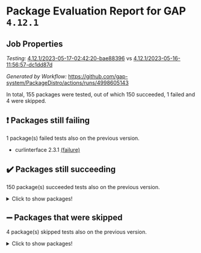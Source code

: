 # Package Evaluation Report for GAP `4.12.1`

## Job Properties

*Testing:* [4.12.1/2023-05-17-02:42:20-bae88396](https://github.com/gap-system/PackageDistro/blob/data/reports/4.12.1/2023-05-17-02:42:20-bae88396) vs [4.12.1/2023-05-16-11:56:57-dc1dd87d](https://github.com/gap-system/PackageDistro/blob/data/reports/4.12.1/2023-05-16-11:56:57-dc1dd87d)

*Generated by Workflow:* https://github.com/gap-system/PackageDistro/actions/runs/4998605143

In total, 155 packages were tested, out of which 150 succeeded, 1 failed and 4 were skipped.

## :exclamation: Packages still failing

1 package(s) failed tests also on the previous version.
- curlinterface 2.3.1 [(failure)](https://github.com/gap-system/PackageDistro/actions/runs/4998605143/jobs/8954319932)

## :heavy_check_mark: Packages still succeeding

150 package(s) succeeded tests also on the previous version.
<details><summary>Click to show packages!</summary>

- 4ti2interface 2023.02-04 [(success)](https://github.com/gap-system/PackageDistro/actions/runs/4998605143/jobs/8954317740)
- ace 5.6.2 [(success)](https://github.com/gap-system/PackageDistro/actions/runs/4998605143/jobs/8954317834)
- aclib 1.3.2 [(success)](https://github.com/gap-system/PackageDistro/actions/runs/4998605143/jobs/8954317915)
- agt 0.3.1 [(success)](https://github.com/gap-system/PackageDistro/actions/runs/4998605143/jobs/8954317982)
- alnuth 3.2.1 [(success)](https://github.com/gap-system/PackageDistro/actions/runs/4998605143/jobs/8954318057)
- anupq 3.3.0 [(success)](https://github.com/gap-system/PackageDistro/actions/runs/4998605143/jobs/8954318134)
- atlasrep 2.1.6 [(success)](https://github.com/gap-system/PackageDistro/actions/runs/4998605143/jobs/8954318212)
- autodoc 2022.10.20 [(success)](https://github.com/gap-system/PackageDistro/actions/runs/4998605143/jobs/8954318292)
- automata 1.15 [(success)](https://github.com/gap-system/PackageDistro/actions/runs/4998605143/jobs/8954318362)
- automgrp 1.3.2 [(success)](https://github.com/gap-system/PackageDistro/actions/runs/4998605143/jobs/8954318441)
- autpgrp 1.11 [(success)](https://github.com/gap-system/PackageDistro/actions/runs/4998605143/jobs/8954318541)
- cap 2023.05-04 [(success)](https://github.com/gap-system/PackageDistro/actions/runs/4998605143/jobs/8954318620)
- caratinterface 2.3.5 [(success)](https://github.com/gap-system/PackageDistro/actions/runs/4998605143/jobs/8954318701)
- cddinterface 2022.11.01 [(success)](https://github.com/gap-system/PackageDistro/actions/runs/4998605143/jobs/8954318768)
- circle 1.6.6 [(success)](https://github.com/gap-system/PackageDistro/actions/runs/4998605143/jobs/8954318841)
- classicpres 1.22 [(success)](https://github.com/gap-system/PackageDistro/actions/runs/4998605143/jobs/8954318923)
- cohomolo 1.6.11 [(success)](https://github.com/gap-system/PackageDistro/actions/runs/4998605143/jobs/8954319019)
- congruence 1.2.5 [(success)](https://github.com/gap-system/PackageDistro/actions/runs/4998605143/jobs/8954319114)
- corelg 1.56 [(success)](https://github.com/gap-system/PackageDistro/actions/runs/4998605143/jobs/8954319200)
- crime 1.6 [(success)](https://github.com/gap-system/PackageDistro/actions/runs/4998605143/jobs/8954319308)
- crisp 1.4.6 [(success)](https://github.com/gap-system/PackageDistro/actions/runs/4998605143/jobs/8954319381)
- crypting 0.10.4 [(success)](https://github.com/gap-system/PackageDistro/actions/runs/4998605143/jobs/8954319464)
- cryst 4.1.26 [(success)](https://github.com/gap-system/PackageDistro/actions/runs/4998605143/jobs/8954319574)
- crystcat 1.1.10 [(success)](https://github.com/gap-system/PackageDistro/actions/runs/4998605143/jobs/8954319662)
- ctbllib 1.3.5 [(success)](https://github.com/gap-system/PackageDistro/actions/runs/4998605143/jobs/8954319745)
- cubefree 1.19 [(success)](https://github.com/gap-system/PackageDistro/actions/runs/4998605143/jobs/8954319848)
- cvec 2.8.1 [(success)](https://github.com/gap-system/PackageDistro/actions/runs/4998605143/jobs/8954320021)
- datastructures 0.3.0 [(success)](https://github.com/gap-system/PackageDistro/actions/runs/4998605143/jobs/8954320131)
- deepthought 1.0.6 [(success)](https://github.com/gap-system/PackageDistro/actions/runs/4998605143/jobs/8954320216)
- design 1.8 [(success)](https://github.com/gap-system/PackageDistro/actions/runs/4998605143/jobs/8954320315)
- difsets 2.3.1 [(success)](https://github.com/gap-system/PackageDistro/actions/runs/4998605143/jobs/8954320407)
- digraphs 1.6.2 [(success)](https://github.com/gap-system/PackageDistro/actions/runs/4998605143/jobs/8954320491)
- edim 1.3.7 [(success)](https://github.com/gap-system/PackageDistro/actions/runs/4998605143/jobs/8954320580)
- example 4.3.4 [(success)](https://github.com/gap-system/PackageDistro/actions/runs/4998605143/jobs/8954320687)
- examplesforhomalg 2023.02-04 [(success)](https://github.com/gap-system/PackageDistro/actions/runs/4998605143/jobs/8954320775)
- factint 1.6.3 [(success)](https://github.com/gap-system/PackageDistro/actions/runs/4998605143/jobs/8954320864)
- ferret 1.0.9 [(success)](https://github.com/gap-system/PackageDistro/actions/runs/4998605143/jobs/8954320955)
- fga 1.5.0 [(success)](https://github.com/gap-system/PackageDistro/actions/runs/4998605143/jobs/8954321052)
- fining 1.5.5 [(success)](https://github.com/gap-system/PackageDistro/actions/runs/4998605143/jobs/8954321166)
- float 1.0.3 [(success)](https://github.com/gap-system/PackageDistro/actions/runs/4998605143/jobs/8954321270)
- format 1.4.3 [(success)](https://github.com/gap-system/PackageDistro/actions/runs/4998605143/jobs/8954321360)
- forms 1.2.9 [(success)](https://github.com/gap-system/PackageDistro/actions/runs/4998605143/jobs/8954321449)
- fplsa 1.2.6 [(success)](https://github.com/gap-system/PackageDistro/actions/runs/4998605143/jobs/8954321547)
- fr 2.4.12 [(success)](https://github.com/gap-system/PackageDistro/actions/runs/4998605143/jobs/8954321649)
- francy 2.0.3 [(success)](https://github.com/gap-system/PackageDistro/actions/runs/4998605143/jobs/8954321735)
- fwtree 1.3 [(success)](https://github.com/gap-system/PackageDistro/actions/runs/4998605143/jobs/8954321829)
- gapdoc 1.6.6 [(success)](https://github.com/gap-system/PackageDistro/actions/runs/4998605143/jobs/8954321930)
- gauss 2023.02-04 [(success)](https://github.com/gap-system/PackageDistro/actions/runs/4998605143/jobs/8954322034)
- gaussforhomalg 2023.02-04 [(success)](https://github.com/gap-system/PackageDistro/actions/runs/4998605143/jobs/8954322140)
- gbnp 1.0.5 [(success)](https://github.com/gap-system/PackageDistro/actions/runs/4998605143/jobs/8954322228)
- generalizedmorphismsforcap 2023.03-01 [(success)](https://github.com/gap-system/PackageDistro/actions/runs/4998605143/jobs/8954322321)
- genss 1.6.8 [(success)](https://github.com/gap-system/PackageDistro/actions/runs/4998605143/jobs/8954322414)
- gradedmodules 2023.02-04 [(success)](https://github.com/gap-system/PackageDistro/actions/runs/4998605143/jobs/8954322511)
- gradedringforhomalg 2023.02-04 [(success)](https://github.com/gap-system/PackageDistro/actions/runs/4998605143/jobs/8954322602)
- grape 4.9.0 [(success)](https://github.com/gap-system/PackageDistro/actions/runs/4998605143/jobs/8954322692)
- groupoids 1.73 [(success)](https://github.com/gap-system/PackageDistro/actions/runs/4998605143/jobs/8954322779)
- grpconst 2.6.4 [(success)](https://github.com/gap-system/PackageDistro/actions/runs/4998605143/jobs/8954322871)
- guarana 0.96.3 [(success)](https://github.com/gap-system/PackageDistro/actions/runs/4998605143/jobs/8954322968)
- guava 3.18 [(success)](https://github.com/gap-system/PackageDistro/actions/runs/4998605143/jobs/8954323039)
- hap 1.55 [(success)](https://github.com/gap-system/PackageDistro/actions/runs/4998605143/jobs/8954323142)
- hapcryst 0.1.15 [(success)](https://github.com/gap-system/PackageDistro/actions/runs/4998605143/jobs/8954323233)
- hecke 1.5.3 [(success)](https://github.com/gap-system/PackageDistro/actions/runs/4998605143/jobs/8954323331)
- help 3.5 [(success)](https://github.com/gap-system/PackageDistro/actions/runs/4998605143/jobs/8954323424)
- homalg 2023.02-05 [(success)](https://github.com/gap-system/PackageDistro/actions/runs/4998605143/jobs/8954323528)
- homalgtocas 2023.02-04 [(success)](https://github.com/gap-system/PackageDistro/actions/runs/4998605143/jobs/8954323620)
- idrel 2.45 [(success)](https://github.com/gap-system/PackageDistro/actions/runs/4998605143/jobs/8954323709)
- images 1.3.1 [(success)](https://github.com/gap-system/PackageDistro/actions/runs/4998605143/jobs/8954323805)
- intpic 0.3.0 [(success)](https://github.com/gap-system/PackageDistro/actions/runs/4998605143/jobs/8954323882)
- io 4.8.1 [(success)](https://github.com/gap-system/PackageDistro/actions/runs/4998605143/jobs/8954323980)
- io_forhomalg 2023.02-04 [(success)](https://github.com/gap-system/PackageDistro/actions/runs/4998605143/jobs/8954324069)
- irredsol 1.4.4 [(success)](https://github.com/gap-system/PackageDistro/actions/runs/4998605143/jobs/8954324170)
- json 2.1.1 [(success)](https://github.com/gap-system/PackageDistro/actions/runs/4998605143/jobs/8954324269)
- jupyterkernel 1.5.0 [(success)](https://github.com/gap-system/PackageDistro/actions/runs/4998605143/jobs/8954324366)
- jupyterviz 1.5.6 [(success)](https://github.com/gap-system/PackageDistro/actions/runs/4998605143/jobs/8954324467)
- kan 1.35 [(success)](https://github.com/gap-system/PackageDistro/actions/runs/4998605143/jobs/8954324563)
- kbmag 1.5.11 [(success)](https://github.com/gap-system/PackageDistro/actions/runs/4998605143/jobs/8954324664)
- laguna 3.9.6 [(success)](https://github.com/gap-system/PackageDistro/actions/runs/4998605143/jobs/8954324792)
- liealgdb 2.2.1 [(success)](https://github.com/gap-system/PackageDistro/actions/runs/4998605143/jobs/8954324879)
- liepring 2.8 [(success)](https://github.com/gap-system/PackageDistro/actions/runs/4998605143/jobs/8954325001)
- liering 2.4.2 [(success)](https://github.com/gap-system/PackageDistro/actions/runs/4998605143/jobs/8954325094)
- linearalgebraforcap 2023.05-02 [(success)](https://github.com/gap-system/PackageDistro/actions/runs/4998605143/jobs/8954325180)
- localizeringforhomalg 2023.02-04 [(success)](https://github.com/gap-system/PackageDistro/actions/runs/4998605143/jobs/8954325269)
- loops 3.4.3 [(success)](https://github.com/gap-system/PackageDistro/actions/runs/4998605143/jobs/8954325340)
- lpres 1.0.3 [(success)](https://github.com/gap-system/PackageDistro/actions/runs/4998605143/jobs/8954325435)
- majoranaalgebras 1.5.1 [(success)](https://github.com/gap-system/PackageDistro/actions/runs/4998605143/jobs/8954325524)
- mapclass 1.4.6 [(success)](https://github.com/gap-system/PackageDistro/actions/runs/4998605143/jobs/8954325629)
- matgrp 0.70 [(success)](https://github.com/gap-system/PackageDistro/actions/runs/4998605143/jobs/8954325716)
- matricesforhomalg 2023.02-04 [(success)](https://github.com/gap-system/PackageDistro/actions/runs/4998605143/jobs/8954325818)
- modisom 2.5.4 [(success)](https://github.com/gap-system/PackageDistro/actions/runs/4998605143/jobs/8954325909)
- modulepresentationsforcap 2023.05-01 [(success)](https://github.com/gap-system/PackageDistro/actions/runs/4998605143/jobs/8954325986)
- modules 2023.02-04 [(success)](https://github.com/gap-system/PackageDistro/actions/runs/4998605143/jobs/8954326084)
- monoidalcategories 2023.04-01 [(success)](https://github.com/gap-system/PackageDistro/actions/runs/4998605143/jobs/8954326176)
- nconvex 2022.09-01 [(success)](https://github.com/gap-system/PackageDistro/actions/runs/4998605143/jobs/8954326266)
- nilmat 1.4.2 [(success)](https://github.com/gap-system/PackageDistro/actions/runs/4998605143/jobs/8954326343)
- nock 1.5 [(success)](https://github.com/gap-system/PackageDistro/actions/runs/4998605143/jobs/8954326407)
- normalizinterface 1.3.5 [(success)](https://github.com/gap-system/PackageDistro/actions/runs/4998605143/jobs/8954326472)
- nq 2.5.10 [(success)](https://github.com/gap-system/PackageDistro/actions/runs/4998605143/jobs/8954326561)
- numericalsgps 1.3.1 [(success)](https://github.com/gap-system/PackageDistro/actions/runs/4998605143/jobs/8954326625)
- openmath 11.5.3 [(success)](https://github.com/gap-system/PackageDistro/actions/runs/4998605143/jobs/8954326711)
- orb 4.9.0 [(success)](https://github.com/gap-system/PackageDistro/actions/runs/4998605143/jobs/8954326784)
- packagemanager 1.4.1 [(success)](https://github.com/gap-system/PackageDistro/actions/runs/4998605143/jobs/8954326849)
- patternclass 2.4.3 [(success)](https://github.com/gap-system/PackageDistro/actions/runs/4998605143/jobs/8954326922)
- permut 2.0.4 [(success)](https://github.com/gap-system/PackageDistro/actions/runs/4998605143/jobs/8954326998)
- polenta 1.3.10 [(success)](https://github.com/gap-system/PackageDistro/actions/runs/4998605143/jobs/8954327089)
- polymaking 0.8.6 [(success)](https://github.com/gap-system/PackageDistro/actions/runs/4998605143/jobs/8954327159)
- primgrp 3.4.4 [(success)](https://github.com/gap-system/PackageDistro/actions/runs/4998605143/jobs/8954327222)
- profiling 2.5.2 [(success)](https://github.com/gap-system/PackageDistro/actions/runs/4998605143/jobs/8954327300)
- qpa 1.34 [(success)](https://github.com/gap-system/PackageDistro/actions/runs/4998605143/jobs/8954327378)
- quagroup 1.8.3 [(success)](https://github.com/gap-system/PackageDistro/actions/runs/4998605143/jobs/8954327466)
- radiroot 2.9 [(success)](https://github.com/gap-system/PackageDistro/actions/runs/4998605143/jobs/8954327557)
- rcwa 4.7.1 [(success)](https://github.com/gap-system/PackageDistro/actions/runs/4998605143/jobs/8954327632)
- rds 1.8 [(success)](https://github.com/gap-system/PackageDistro/actions/runs/4998605143/jobs/8954327708)
- recog 1.4.2 [(success)](https://github.com/gap-system/PackageDistro/actions/runs/4998605143/jobs/8954327792)
- repndecomp 1.3.0 [(success)](https://github.com/gap-system/PackageDistro/actions/runs/4998605143/jobs/8954327884)
- repsn 3.1.1 [(success)](https://github.com/gap-system/PackageDistro/actions/runs/4998605143/jobs/8954327986)
- resclasses 4.7.3 [(success)](https://github.com/gap-system/PackageDistro/actions/runs/4998605143/jobs/8954328089)
- ringsforhomalg 2023.02-05 [(success)](https://github.com/gap-system/PackageDistro/actions/runs/4998605143/jobs/8954328182)
- sco 2023.02-04 [(success)](https://github.com/gap-system/PackageDistro/actions/runs/4998605143/jobs/8954328270)
- scscp 2.4.1 [(success)](https://github.com/gap-system/PackageDistro/actions/runs/4998605143/jobs/8954328362)
- semigroups 5.2.1 [(success)](https://github.com/gap-system/PackageDistro/actions/runs/4998605143/jobs/8954328456)
- sglppow 2.3 [(success)](https://github.com/gap-system/PackageDistro/actions/runs/4998605143/jobs/8954328578)
- sgpviz 0.999.5 [(success)](https://github.com/gap-system/PackageDistro/actions/runs/4998605143/jobs/8954328707)
- simpcomp 2.1.14 [(success)](https://github.com/gap-system/PackageDistro/actions/runs/4998605143/jobs/8954328804)
- singular 2023.02.09 [(success)](https://github.com/gap-system/PackageDistro/actions/runs/4998605143/jobs/8954328901)
- sl2reps 1.1 [(success)](https://github.com/gap-system/PackageDistro/actions/runs/4998605143/jobs/8954329005)
- sla 1.5.3 [(success)](https://github.com/gap-system/PackageDistro/actions/runs/4998605143/jobs/8954329118)
- smallgrp 1.5.2 [(success)](https://github.com/gap-system/PackageDistro/actions/runs/4998605143/jobs/8954329215)
- smallsemi 0.6.13 [(success)](https://github.com/gap-system/PackageDistro/actions/runs/4998605143/jobs/8954329328)
- sonata 2.9.6 [(success)](https://github.com/gap-system/PackageDistro/actions/runs/4998605143/jobs/8954329425)
- sophus 1.27 [(success)](https://github.com/gap-system/PackageDistro/actions/runs/4998605143/jobs/8954329519)
- spinsym 1.5.2 [(success)](https://github.com/gap-system/PackageDistro/actions/runs/4998605143/jobs/8954329609)
- standardff 0.9.4 [(success)](https://github.com/gap-system/PackageDistro/actions/runs/4998605143/jobs/8954329725)
- symbcompcc 1.3.2 [(success)](https://github.com/gap-system/PackageDistro/actions/runs/4998605143/jobs/8954329822)
- thelma 1.3 [(success)](https://github.com/gap-system/PackageDistro/actions/runs/4998605143/jobs/8954329903)
- tomlib 1.2.9 [(success)](https://github.com/gap-system/PackageDistro/actions/runs/4998605143/jobs/8954330001)
- toolsforhomalg 2023.05-01 [(success)](https://github.com/gap-system/PackageDistro/actions/runs/4998605143/jobs/8954330116)
- toric 1.9.5 [(success)](https://github.com/gap-system/PackageDistro/actions/runs/4998605143/jobs/8954330226)
- toricvarieties 2022.07.13 [(success)](https://github.com/gap-system/PackageDistro/actions/runs/4998605143/jobs/8954330395)
- transgrp 3.6.4 [(success)](https://github.com/gap-system/PackageDistro/actions/runs/4998605143/jobs/8954330607)
- ugaly 4.0.3 [(success)](https://github.com/gap-system/PackageDistro/actions/runs/4998605143/jobs/8954330715)
- unipot 1.5 [(success)](https://github.com/gap-system/PackageDistro/actions/runs/4998605143/jobs/8954330821)
- unitlib 4.2.0 [(success)](https://github.com/gap-system/PackageDistro/actions/runs/4998605143/jobs/8954330965)
- utils 0.82 [(success)](https://github.com/gap-system/PackageDistro/actions/runs/4998605143/jobs/8954331102)
- uuid 0.7 [(success)](https://github.com/gap-system/PackageDistro/actions/runs/4998605143/jobs/8954331225)
- walrus 0.9991 [(success)](https://github.com/gap-system/PackageDistro/actions/runs/4998605143/jobs/8954331345)
- wedderga 4.10.3 [(success)](https://github.com/gap-system/PackageDistro/actions/runs/4998605143/jobs/8954331471)
- xmod 2.91 [(success)](https://github.com/gap-system/PackageDistro/actions/runs/4998605143/jobs/8954331565)
- xmodalg 1.23 [(success)](https://github.com/gap-system/PackageDistro/actions/runs/4998605143/jobs/8954331657)
- yangbaxter 0.10.3 [(success)](https://github.com/gap-system/PackageDistro/actions/runs/4998605143/jobs/8954331775)
- zeromqinterface 0.14 [(success)](https://github.com/gap-system/PackageDistro/actions/runs/4998605143/jobs/8954331905)
</details>

## :heavy_minus_sign: Packages that were skipped

4 package(s) skipped tests also on the previous version.
<details><summary>Click to show packages!</summary>

- browse 1.8.21 [(skipped)](https://github.com/gap-system/PackageDistro/actions/runs/4998605143/jobs/8954164805)
- itc 1.5.1 [(skipped)](https://github.com/gap-system/PackageDistro/actions/runs/4998605143/jobs/8954164805)
- polycyclic 2.16 [(skipped)](https://github.com/gap-system/PackageDistro/actions/runs/4998605143/jobs/8954164805)
- xgap 4.31 [(skipped)](https://github.com/gap-system/PackageDistro/actions/runs/4998605143/jobs/8954164805)
</details>

